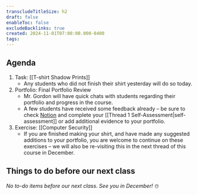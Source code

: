 ```yaml
---
transcludeTitleSize: h2
draft: false
enableToc: false
excludeBacklinks: true
created: 2024-11-01T07:00:00.000-0400
tags:
---
```

## Agenda
1. Task: [[T-shirt Shadow Prints]]
	- Any students who did not finish their shirt yesterday will do so today.
1. Portfolio: Final Portfolio Review
	- Mr. Gordon will have quick chats with students regarding their portfolio and progress in the course.
	- A few students have received some feedback already – be sure to check [Notion](https://notion.so) and complete your [[Thread 1 Self-Assessment|self-assessment]] or add additional evidence to your portfolio.
1. Exercise: [[Computer Security]]
	- If you are finished making your shirt, and have made any suggested additions to your portfolio, you are welcome to continue on these exercises – we will also be re-visiting this in the next thread of this course in December.

## Things to do before our next class

_No to-do items before our next class. See you in December!_ ☃️
